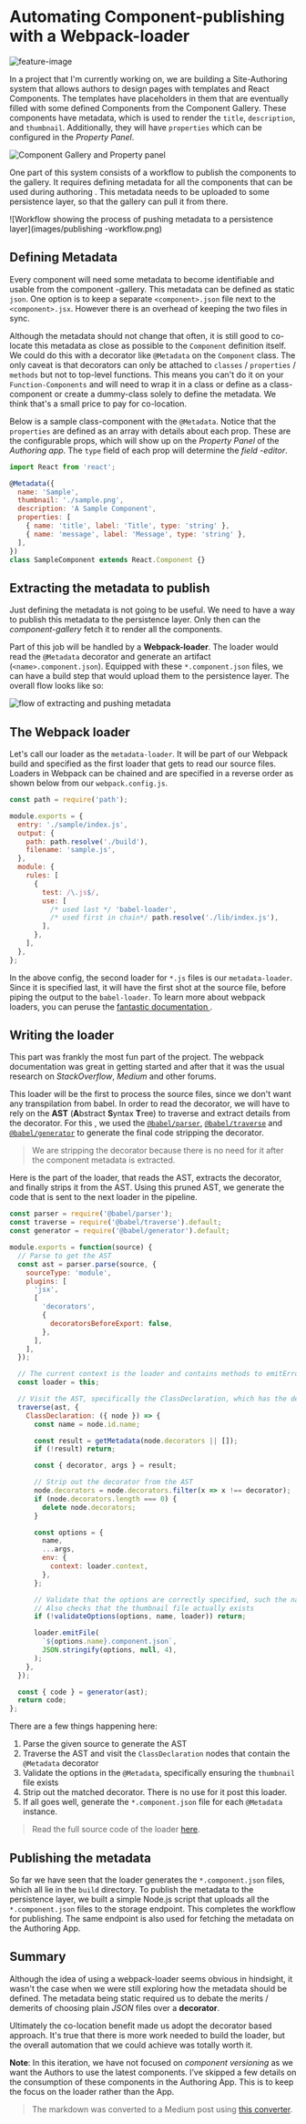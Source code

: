 # Automating Component-publishing with a Webpack-loader

![feature-image](https://images.unsplash.com/photo-1553159925-02b2e24f471d?ixlib=rb-1.2.1&auto=format&fit=crop&w=3294&q=80)

In a project that I'm currently working on, we are building a Site-Authoring system that allows
authors to design pages with templates and React Components. The templates have placeholders in them that are
eventually filled with some defined Components from the Component Gallery. These components have
metadata, which is used to render the `title`, `description`, and `thumbnail`. Additionally, they
will have `properties` which can be configured in the _Property Panel_.

![Component Gallery and Property panel](images/authoring-app.png)

One part of this system consists of a workflow to publish the components to the
gallery. It requires defining metadata for all the components that can be used during authoring
. This metadata needs to be uploaded to some persistence layer, so that the gallery can pull it from there.

![Workflow showing the process of pushing metadata to a persistence layer](images/publishing
-workflow.png)

## Defining Metadata

Every component will need some metadata to become identifiable and usable from the component
-gallery. This metadata can be defined as static `json`. One option is to keep a separate `<component>.json` file
next to the `<component>.jsx`. However there is an overhead of keeping the two files in sync.

Although the metadata should not change that often, it is still good to co-locate this metadata
as close as possible to the `Component` definition itself. We could do this with a decorator like
`@Metadata` on the `Component` class. The only caveat is that decorators can only be attached to
`classes` / `properties` / `methods` but not to top-level functions. This means you can't do it on
your
`Function-Components` and will need to wrap it in a class or define as a class-component or create
a dummy-class solely to define the metadata. We think that's a small price to pay for co-location.

Below is a sample class-component with the `@Metadata`. Notice that the `properties` are defined
as an
array with details about each prop. These are the configurable props, which will show up on the
_Property Panel_ of the _Authoring app_. The `type` field of each prop will determine the _field
-editor_.

```js
import React from 'react';

@Metadata({
  name: 'Sample',
  thumbnail: './sample.png',
  description: 'A Sample Component',
  properties: [
    { name: 'title', label: 'Title', type: 'string' },
    { name: 'message', label: 'Message', type: 'string' },
  ],
})
class SampleComponent extends React.Component {}
```

## Extracting the metadata to publish

Just defining the metadata is not going to be useful. We need to have a way to publish this
metadata to the persistence layer. Only then can the _component-gallery_ fetch it to render all
the components.

Part of this job will be handled by a **Webpack-loader**. The loader would read the `@Metadata`
decorator and generate an artifact (`<name>.component.json`). Equipped with these `*.component.json` files, we can have a build step that would upload them to the persistence layer. The
overall flow looks like so:

![flow of extracting and pushing metadata](images/publishing-workflow.png)

## The Webpack loader

Let's call our loader as the `metadata-loader`. It will be part of our Webpack build and
specified as the first loader that gets to read our source files. Loaders in Webpack can be
chained and are specified in a reverse order as shown below from our `webpack.config.js`.

```js
const path = require('path');

module.exports = {
  entry: './sample/index.js',
  output: {
    path: path.resolve('./build'),
    filename: 'sample.js',
  },
  module: {
    rules: [
      {
        test: /\.js$/,
        use: [
          /* used last */ 'babel-loader',
          /* used first in chain*/ path.resolve('./lib/index.js'),
        ],
      },
    ],
  },
};
```

In the above config, the second loader for `*.js` files is our `metadata-loader`. Since it is
specified last, it will have the first shot at the source file, before piping the output to the
`babel-loader`. To learn more about webpack loaders, you can peruse the [fantastic documentation
](https://webpack.js.org/api/loaders/).

## Writing the loader

This part was frankly the most fun part of the project. The webpack documentation was great in
getting started and after that it was the usual research on _StackOverflow_, _Medium_ and other
forums.

This loader will be the first to process the source files, since we don't want any
transpilation from babel. In order to read the decorator, we will have to rely on the **AST**
(**A**bstract **S**yntax **T**ree) to traverse and extract details from the decorator. For this
, we used the [`@babel/parser`](https://babeljs.io/docs/en/babel-parser),
[`@babel/traverse`](https://babeljs.io/docs/en/babel-traverse) and
[`@babel/generator`](https://babeljs.io/docs/en/babel-generator) to generate
the final code stripping the decorator.

> We are stripping the decorator because there is no need for it after the component metadata is
> extracted.

Here is the part of the loader, that reads the AST, extracts the decorator, and finally strips it
from the AST. Using this pruned AST, we generate the code that is sent to the next loader in
the pipeline.

```js
const parser = require('@babel/parser');
const traverse = require('@babel/traverse').default;
const generator = require('@babel/generator').default;

module.exports = function(source) {
  // Parse to get the AST
  const ast = parser.parse(source, {
    sourceType: 'module',
    plugins: [
      'jsx',
      [
        'decorators',
        {
          decoratorsBeforeExport: false,
        },
      ],
    ],
  });

  // The current context is the loader and contains methods to emitError, emitFile etc.
  const loader = this;

  // Visit the AST, specifically the ClassDeclaration, which has the decorator
  traverse(ast, {
    ClassDeclaration: ({ node }) => {
      const name = node.id.name;

      const result = getMetadata(node.decorators || []);
      if (!result) return;

      const { decorator, args } = result;

      // Strip out the decorator from the AST
      node.decorators = node.decorators.filter(x => x !== decorator);
      if (node.decorators.length === 0) {
        delete node.decorators;
      }

      const options = {
        name,
        ...args,
        env: {
          context: loader.context,
        },
      };

      // Validate that the options are correctly specified, such the name, description, thumbnail.
      // Also checks that the thumbnail file actually exists
      if (!validateOptions(options, name, loader)) return;

      loader.emitFile(
        `${options.name}.component.json`,
        JSON.stringify(options, null, 4),
      );
    },
  });

  const { code } = generator(ast);
  return code;
};
```

There are a few things happening here:

1. Parse the given source to generate the AST
1. Traverse the AST and visit the `ClassDeclaration` nodes that contain the `@Metadata` decorator
1. Validate the options in the `@Metadata`, specifically ensuring the `thumbnail` file exists
1. Strip out the matched decorator. There is no use for it post this loader.
1. If all goes well, generate the `*.component.json` file for each `@Metadata` instance.

> Read the full source code of the loader [here](lib/index.js).

## Publishing the metadata

So far we have seen that the loader generates the `*.component.json` files, which all lie in the
`build` directory. To publish the metadata to the persistence layer, we built a simple Node.js
script that uploads all the `*.component.json` files to the storage endpoint. This completes the
workflow for publishing.
The same endpoint is also used for fetching the metadata on the Authoring App.

## Summary

Although the idea of using a webpack-loader seems obvious in hindsight, it wasn't the case when
we were still exploring how the metadata should be defined. The metadata being static required
us to debate the merits / demerits of choosing plain _JSON_ files over a **decorator**.

Ultimately
the co-location benefit made us adopt the decorator based approach. It's true that there is
more work needed to build the loader, but the overall automation that we could achieve was
totally worth it.

**Note**: In this iteration, we have not focused on _component versioning_ as we want the Authors to use the latest components.
I’ve skipped a few details on the consumption of these components in the Authoring App. This is to keep the focus on the loader rather than the App.

> The markdown was converted to a Medium post using [this converter](http://markdown-to-medium.surge.sh/).
